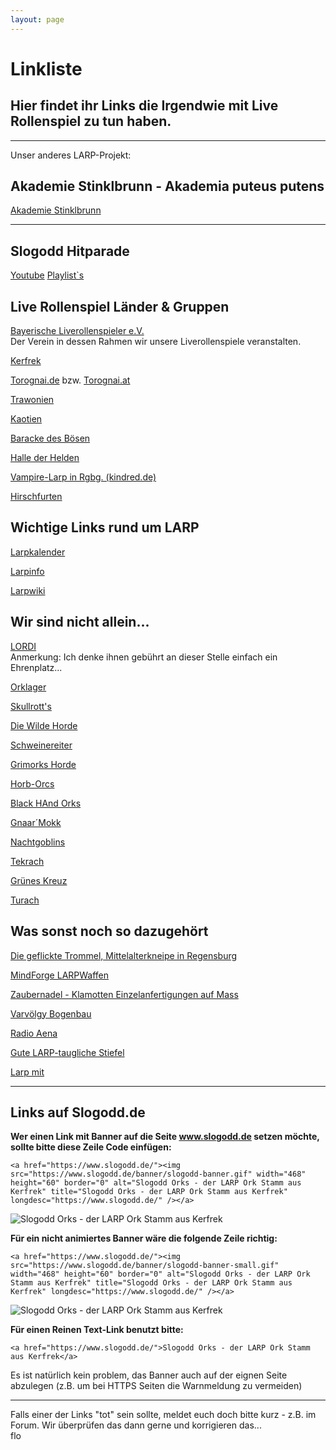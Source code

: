 ```yaml
---
layout: page
---
```


Linkliste
=========

Hier findet ihr Links die Irgendwie mit Live Rollenspiel zu tun haben.
----------------------------------------------------------------------

---

Unser anderes LARP-Projekt:

Akademie Stinklbrunn - Akademia puteus putens
---------------------------------------------

[Akademie Stinklbrunn](Stinkelbrunn.md)

---

Slogodd Hitparade
-----------------

[Youtube](http://www.youtube.com/view_play_list?p=A3CED6359A1820F4)
[Playlist`s](http://www.youtube.com/profile_play_list?user=Slogodd)

Live Rollenspiel Länder & Gruppen
---------------------------------

[Bayerische Liverollenspieler e.V.](http://www.bayerischeliverollenspieler.de/)     
Der Verein in dessen Rahmen wir unsere Liverollenspiele veranstalten.

[Kerfrek](http://www.kerfrek.de/)

[Torognai.de](http://www.torognai.de/) bzw. [Torognai.at](http://www.torognai.at/)

[Trawonien](http://www.trawonien.de/)

[Kaotien](http://www.kaotien.de/)

[Baracke des Bösen](http://www.barackedesboesen.de/)

[Halle der Helden](http://www.halle-der-helden.at/)

[Vampire-Larp in Rgbg. (kindred.de)](http://www.kindred.de/)

[Hirschfurten](http://hirschfurten.de/)

Wichtige Links rund um LARP
---------------------------

[Larpkalender](http://www.larpkalender.de/)

[Larpinfo](http://www.larpinfo.de/)

[Larpwiki](http://www.larpwiki.de/)

Wir sind nicht allein...
------------------------

[LORDI](http://www.lordi.org/)  
Anmerkung: Ich denke ihnen gebührt an dieser Stelle einfach ein Ehrenplatz...

[Orklager](http://www.orklager.info/)

[Skullrott's](http://www.skullrott.de/)

[Die Wilde Horde](http://www.diewildehor.de/)

[Schweinereiter](http://www.schweinereiter.de.vu/)

[Grimorks Horde](http://www.grimorkshorde.de/)

[Horb-Orcs](http://www.horb-orcs-hor.de/)

[Black HAnd Orks](http://www.blackhandorks.de/)

[Gnaar´Mokk](http://www.gnaar-mokk-clan.de.vu/)

[Nachtgoblins](http://www.nightgoblinworldorder.com/)

[Tekrach](http://www.tekrach.de/)

[Grünes Kreuz](http://www.gruenes-kreuz.de.vu/)

[Turach](http://www.orklager.info/turach)

Was sonst noch so dazugehört
----------------------------

[Die geflickte Trommel, Mittelalterkneipe in Regensburg](http://www.geflickte-trommel.de/)

[MindForge LARPWaffen](http://www.mind-forge.de/)

[Zaubernadel - Klamotten Einzelanfertigungen auf Mass](http://www.zaubernadel.com/)

[Varvölgy Bogenbau](http://www.varvoelgy.de/)

[Radio Aena](http://www.radio-aena.de/)

[Gute LARP-taugliche Stiefel](http://www.steinkogler-bergschuh.at/)

[Larp mit](http://www.larp-mit.de/)

---

Links auf Slogodd.de
--------------------

**Wer einen Link mit Banner auf die Seite www.slogodd.de setzen möchte, sollte bitte diese Zeile Code einfügen:**
```
<a href="https://www.slogodd.de/"><img src="https://www.slogodd.de/banner/slogodd-banner.gif" width="468" height="60" border="0" alt="Slogodd Orks - der LARP Ork Stamm aus Kerfrek" title="Slogodd Orks - der LARP Ork Stamm aus Kerfrek" longdesc="https://www.slogodd.de/" /></a> 
```
![Slogodd Orks - der LARP Ork Stamm aus Kerfrek](https://www.slogodd.de/banner/slogodd-banner.gif) 

**Für ein nicht animiertes Banner wäre die folgende Zeile richtig:**

```
<a href="https://www.slogodd.de/"><img src="https://www.slogodd.de/banner/slogodd-banner-small.gif" width="468" height="60" border="0" alt="Slogodd Orks - der LARP Ork Stamm aus Kerfrek" title="Slogodd Orks - der LARP Ork Stamm aus Kerfrek" longdesc="https://www.slogodd.de/" /></a> 
```
![Slogodd Orks - der LARP Ork Stamm aus Kerfrek](https://www.slogodd.de/banner/slogodd-banner-small.gif) 

**Für einen Reinen Text-Link benutzt bitte:**

```
<a href="https://www.slogodd.de/">Slogodd Orks - der LARP Ork Stamm aus Kerfrek</a> 
```

Es ist natürlich kein problem, das Banner auch auf der eignen Seite abzulegen (z.B. um bei HTTPS Seiten die Warnmeldung zu vermeiden) 

---

Falls einer der Links "tot" sein sollte, meldet euch doch bitte kurz - z.B. im Forum. Wir überprüfen das dann gerne und korrigieren das...   
flo 
